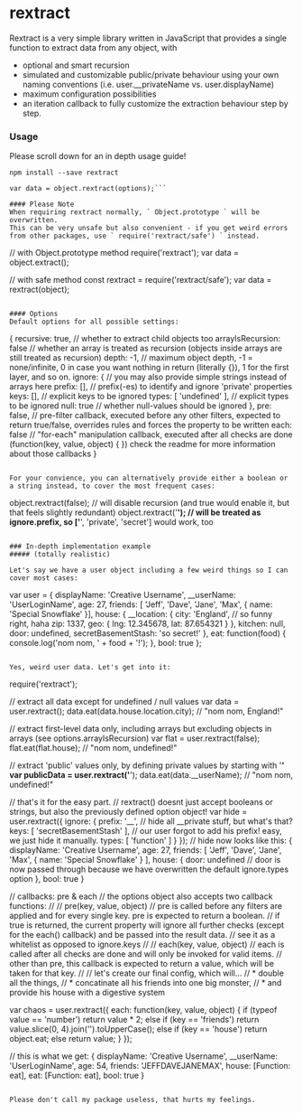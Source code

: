 # rextract

Rextract is a very simple library written in JavaScript that provides a single function to extract data
from any object, with
 - optional and smart recursion
 - simulated and customizable public/private behaviour using your own naming conventions (i.e. user.__privateName vs. user.displayName)
 - maximum configuration possibilities
 - an iteration callback to fully customize the extraction behaviour step by step.

### Usage
Please scroll down for an in depth usage guide!

```npm install --save rextract```
```require('rextract');
var data = object.rextract(options);```

#### Please Note
When requiring rextract normally, ` Object.prototype ` will be overwritten.
This can be very unsafe but also convenient - if you get weird errors from other packages, use ` require('rextract/safe') ` instead.
```
// with Object.prototype method
require('rextract');
var data = object.extract();

// with safe method
const rextract = require('rextract/safe');
var data = rextract(object);
```

#### Options
Default options for all possible settings:
```
{
    recursive: true,            // whether to extract child objects too
    arrayIsRecursion: false     // whether an array is treated as recursion (objects inside arrays are still treated as recursion)
    depth: -1,                  // maximum object depth, -1 = none/infinite, 0 in case you want nothing in return (literally {}), 1 for the first layer, and so on.
    ignore: {                   // you may also provide simple strings instead of arrays here
        prefix: [],             // prefix(-es) to identify and ignore 'private' properties
        keys: [],               // explicit keys to be ignored
        types: [ 'undefined' ], // explicit types to be ignored
        null: true              // whether null-values should be ignored
    },
    pre: false,                 // pre-filter callback, executed before any other filters, expected to return true/false, overrides rules and forces the property to be written
    each: false                 // "for-each" manipulation callback, executed after all checks are done (function(key, value, object) { }) check the readme for more information about those callbacks
}
```

For your convience, you can alternatively provide either a boolean or a string instead, to cover the most frequent cases:
```
object.rextract(false); // will disable recursion (and true would enable it, but that feels slightly redundant)
object.rextract('__');  // will be treated as ignore.prefix, so ['__', 'private', 'secret'] would work, too
```

### In-depth implementation example
##### (totally realistic)

Let's say we have a user object including a few weird things so I can cover most cases:
```
var user = {
    displayName: 'Creative Username',
    __userName: 'UserLoginName',
    age: 27,
    friends: [ 'Jeff', 'Dave', 'Jane', 'Max', { name: 'Special Snowflake' }],
    house: {
        __location: {
            city: 'England', // so funny right, haha
            zip: 1337,
            geo: {
                lng: 12.345678,
                lat: 87.654321
            }
        },
        kitchen: null,
        door: undefined,
        secretBasementStash: 'so secret!'
    },
    eat: function(food) {
        console.log('nom nom, ' + food + '!');
    },
    bool: true
};
```

Yes, weird user data. Let's get into it:
```
require('rextract');

// extract all data except for undefined / null values
var data = user.rextract();
data.eat(data.house.location.city); // "nom nom, England!"

// extract first-level data only, including arrays but excluding objects in arrays (see options.arrayIsRecursion)
var flat = user.rextract(false);  
flat.eat(flat.house); // "nom nom, undefined!"

// extract 'public' values only, by defining private values by starting with '__'
var publicData = user.rextract('__');
data.eat(data.__userName); // "nom nom, undefined!"

// that's it for the easy part.
// rextract() doesnt just accept booleans or strings, but also the previously defined option object!
var hide = user.rextract({
    ignore: {
        prefix: '__', // hide all __private stuff, but what's that?
        keys: [ 'secretBasementStash' ], // our user forgot to add his prefix! easy, we just hide it manually.
        types: [ 'function' ]
    }
});
// hide now looks like this:
    {
        displayName: 'Creative Username',
        age: 27,
        friends: [ 'Jeff', 'Dave', 'Jane', 'Max', { name: 'Special Snowflake' } ],
        house: {
            door: undefined // door is now passed through because we have overwritten the default ignore.types option
        },
        bool: true
    }

// callbacks: pre & each
// the options object also accepts two callback functions:
//
// pre(key, value, object)
// pre is called before any filters are applied and for every single key. pre is expected to return a boolean.
// if true is returned, the current property will ignore all further checks (except for the each() callback) and be passed into the result data.
// see it as a whitelist as opposed to ignore.keys
//
// each(key, value, object)
// each is called after all checks are done and will only be invoked for valid items.
// other than pre, this callback is expected to return a value, which will be taken for that key.
//
// let's create our final config, which will...
//  * double all the things,
//  * concatinate all his friends into one big monster,
//  * and provide his house with a digestive system

var chaos = user.rextract({
    each: function(key, value, object) {
        if (typeof value == 'number') return value * 2;
        else if (key == 'friends') return value.slice(0, 4).join('').toUpperCase();
        else if (key == 'house') return object.eat;
        else return value;
    }
});

// this is what we get:
{ displayName: 'Creative Username',
  __userName: 'UserLoginName',
  age: 54,
  friends: 'JEFFDAVEJANEMAX',
  house: [Function: eat],
  eat: [Function: eat],
  bool: true }
```

Please don't call my package useless, that hurts my feelings.
